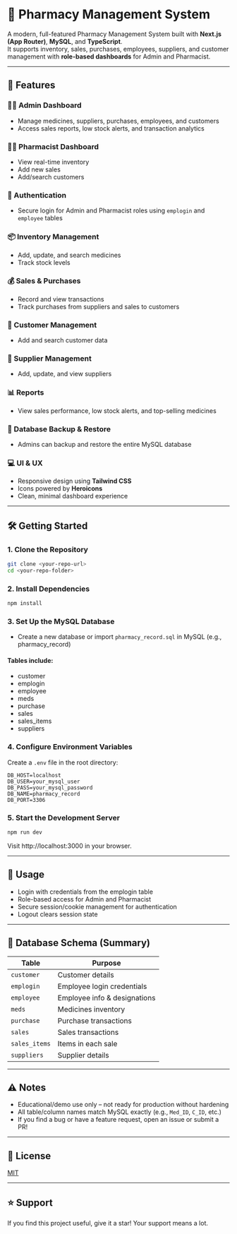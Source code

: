 # 💊 Pharmacy Management System

A modern, full-featured Pharmacy Management System built with **Next.js (App Router)**, **MySQL**, and **TypeScript**.  
It supports inventory, sales, purchases, employees, suppliers, and customer management with **role-based dashboards** for Admin and Pharmacist.

---

## 🚀 Features

### 🧑‍💼 Admin Dashboard
- Manage medicines, suppliers, purchases, employees, and customers
- Access sales reports, low stock alerts, and transaction analytics

### 👨‍⚕️ Pharmacist Dashboard
- View real-time inventory
- Add new sales
- Add/search customers

### 🔐 Authentication
- Secure login for Admin and Pharmacist roles using `emplogin` and `employee` tables

### 📦 Inventory Management
- Add, update, and search medicines
- Track stock levels

### 💰 Sales & Purchases
- Record and view transactions
- Track purchases from suppliers and sales to customers

### 🧍 Customer Management
- Add and search customer data

### 🏢 Supplier Management
- Add, update, and view suppliers

### 📊 Reports
- View sales performance, low stock alerts, and top-selling medicines

### 💾 Database Backup & Restore
- Admins can backup and restore the entire MySQL database

### 💻 UI & UX
- Responsive design using **Tailwind CSS**
- Icons powered by **Heroicons**
- Clean, minimal dashboard experience

---

## 🛠 Getting Started

### 1. Clone the Repository
```bash
git clone <your-repo-url>
cd <your-repo-folder>
```

### 2. Install Dependencies
```bash
npm install
```

### 3. Set Up the MySQL Database
- Create a new database or import `pharmacy_record.sql` in MySQL (e.g., pharmacy_record)

#### Tables include:
- customer
- emplogin
- employee
- meds
- purchase
- sales
- sales_items
- suppliers

### 4. Configure Environment Variables
Create a `.env` file in the root directory:

```env
DB_HOST=localhost
DB_USER=your_mysql_user
DB_PASS=your_mysql_password
DB_NAME=pharmacy_record
DB_PORT=3306
```

### 5. Start the Development Server
```bash
npm run dev
```
Visit http://localhost:3000 in your browser.

---

## 🔑 Usage
- Login with credentials from the emplogin table
- Role-based access for Admin and Pharmacist
- Secure session/cookie management for authentication
- Logout clears session state

---

## 🧬 Database Schema (Summary)

| Table                  | Purpose                           |
|------------------------|-----------------------------------|
| `customer`             | Customer details                  |
| `emplogin`             | Employee login credentials        |
| `employee`             | Employee info & designations      |
| `meds`                 | Medicines inventory               |
| `purchase`             | Purchase transactions             |
| `sales`                | Sales transactions                |
| `sales_items`          | Items in each sale                |
| `suppliers`            | Supplier details                  |

---

## ⚠️ Notes

- Educational/demo use only – not ready for production without hardening  
- All table/column names match MySQL exactly (e.g., `Med_ID`, `C_ID`, etc.)  
- If you find a bug or have a feature request, open an issue or submit a PR!

---

## 📄 License

[MIT](LICENSE)

---

## ⭐ Support

If you find this project useful, give it a star! Your support means a lot.